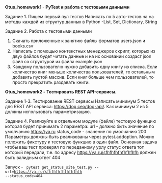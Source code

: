 <b>Otus_homework1 - PyTest и работа с тестовыми данными</b>

Задание 1. Пишем первый пул тестов
Написать по 5 авто-тестов на на методы каждой из структур данных в Python -List, Set, Dictionary, String

Задание 2. Работа с тестовыми данными

1. Скачать приложенные к занятию файлы форматов users.json и books.csv
2. Написать с помощью контекстных менеджеров скрипт, которых из двух файлов будет читать данные и на их основании создаст json файл со структурой из файла example.json
3. Каждому пользователю нужно добавить одну книгу из списка. Если количество книг меньше количества пользователей, то остальным добавить пустой массив. Если книг больше чем пользователей, то просто прекратить раздавать книги.

<b>Otus_homework2 - Тестировать REST API-сервисы</b>.

Задание 1-3. Тестирование REST сервисы
Написать минимум 5 тестов для REST API сервиса: https://dog.ceo/dog-api/.
Как минимум 2 из 5 должны использовать параметризацию.

Задание 4. Реализуйте в отдельном модуле (файле) тестовую функцию которая будет принимать 2 параметра:
url - должно быть значение по умолчанию https://ya.ru
status_code - значение по умолчанию 200
Параметры должны быть реализованы через pytest.addoption.
Можно положить фикcтуру и тестовую функцию в один файл.
Основная задача чтобы ваш тест проверял по переданному урлу статус ответа тот который передали,
т.е. по адресу https://ya.ru/sfhfhfhfhfhfhfhfh должен быть валидным ответ 404

Запуск - <code> pytest get_status_site_test.py --url=https://ya.ru/sfhfhfhfhfhfhfhfh --status_code=404 </code>


